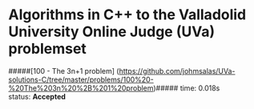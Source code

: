 # Algorithms in C++ to the Valladolid University Online Judge (UVa) problemset


#####[100 - The 3n+1 problem] (https://github.com/johmsalas/UVa-solutions-C/tree/master/problems/100%20-%20The%203n%20%2B%201%20problem)#####
time: 0.018s    
status: **Accepted**

